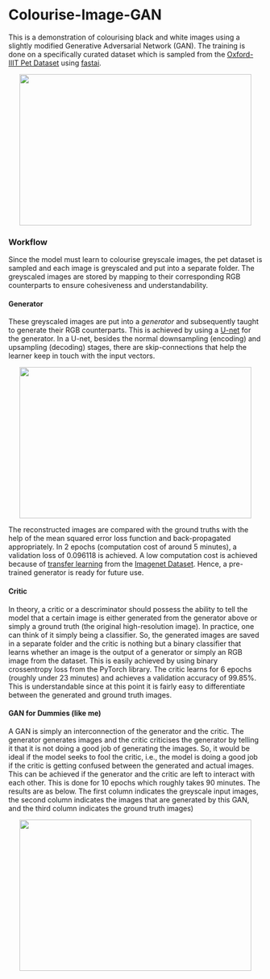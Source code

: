 # Colourise-Image-GAN
This is a demonstration of colourising black and white images using a slightly modified Generative Adversarial Network (GAN). The training is done on a specifically curated dataset which is sampled from the [Oxford-IIIT Pet Dataset](https://www.robots.ox.ac.uk/~vgg/data/pets/) using [fastai](https://github.com/fastai).
<p align="center">
  <img width="460" height="300" src="https://github.com/piyushmishra12/Colourise-Image-GAN/blob/master/Screenshot%202019-12-10%20at%208.53.18%20PM.png">
</p>

### Workflow
Since the model must learn to colourise greyscale images, the pet dataset is sampled and each image is greyscaled and put into a separate folder. The greyscaled images are stored by mapping to their corresponding RGB counterparts to ensure cohesiveness and understandability.

#### Generator
These greyscaled images are put into a *generator* and subsequently taught to generate their RGB counterparts. This is achieved by using a [U-net](https://link.springer.com/chapter/10.1007/978-3-319-24574-4_28) for the generator. In a U-net, besides the normal downsampling (encoding) and upsampling (decoding) stages, there are skip-connections that help the learner keep in touch with the input vectors. 

<p align="center">
  <img width="460" height="300" src="https://github.com/piyushmishra12/Colourise-Image-GAN/blob/master/unet.png">
</p>

The reconstructed images are compared with the ground truths with the help of the mean squared error loss function and back-propagated appropriately. In 2 epochs (computation cost of around 5 minutes), a validation loss of 0.096118 is achieved. A low computation cost is achieved because of [transfer learning](https://machinelearningmastery.com/transfer-learning-for-deep-learning/) from the [Imagenet Dataset](http://www.image-net.org). Hence, a pre-trained generator is ready for future use.

#### Critic
In theory, a critic or a descriminator should possess the ability to tell the model that a certain image is either generated from the generator above or simply a ground truth (the original high-resolution image). In practice, one can think of it simply being a classifier. So, the generated images are saved in a separate folder and the critic is nothing but a binary classifier that learns whether an image is the output of a generator or simply an RGB image from the dataset. This is easily achieved by using binary crossentropy loss from the PyTorch library. The critic learns for 6 epochs (roughly under 23 minutes) and achieves a validation accuracy of 99.85%. This is understandable since at this point it is fairly easy to differentiate between the generated and ground truth images.

#### GAN for Dummies (like me)
A GAN is simply an interconnection of the generator and the critic. The generator generates images and the critic criticises the generator by telling it that it is not doing a good job of generating the images. So, it would be ideal if the model seeks to fool the critic, i.e., the model is doing a good job if the critic is getting confused between the generated and actual images. This can be achieved if the generator and the critic are left to interact with each other. This is done for 10 epochs which roughly takes 90 minutes. The results are as below. The first column indicates the greyscale input images, the second column indicates the images that are generated by this GAN, and the third column indicates the ground truth images)

<p align="center">
  <img width="460" height="300" src="https://github.com/piyushmishra12/Colourise-Image-GAN/blob/master/result.png">
</p>
